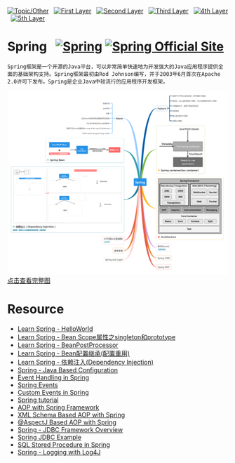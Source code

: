 [![Topic/Other](https://img.shields.io/badge/Topic\/Other-blue-blue.svg)](#) &nbsp;  [![First Layer](https://img.shields.io/badge/First_Layer-green-green.svg)](#) &nbsp;  [![Second Layer](https://img.shields.io/badge/Second_Layer-red-red.svg)](#) &nbsp;  [![Third Layer](https://img.shields.io/badge/Third_Layer-yellow-yellow.svg)](#) &nbsp;  [![4th Layer](https://img.shields.io/badge/4th_Layer-orange-orange.svg)](#) &nbsp;  [![5th Layer](https://img.shields.io/badge/5th_Layer-blue-blue.svg)](#)

# Spring &nbsp; [![Spring](https://img.shields.io/badge/Spring-ing-blue.svg)](#) [![Spring Official Site](https://img.shields.io/badge/Spring-Official_Site-blue.svg)](https://spring.io/)

```
Spring框架是一个开源的Java平台，可以非常简单快速地为开发强大的Java应用程序提供全面的基础架构支持。Spring框架最初由Rod Johnson编写，并于2003年6月首次在Apache 2.0许可下发布。Spring是企业Java中较流行的应用程序开发框架。
```

[![Spring](./Spring.png)点击查看完整图](https://www.processon.com/embed/mind/5a5dedffe4b0a447b9a92ee0)

# Resource

- [Learn Spring - HelloWorld](https://www.coolcodes.me/2018/01/17/Spring-HelloWorld/)
- [Learn Spring - Bean Scope属性之singleton和prototype](https://www.coolcodes.me/2018/01/17/Spring-Scope_singleton_and_prototype/)
- [Learn Spring - BeanPostProcessor](https://www.coolcodes.me/2018/01/18/Spring-BeanPostProcessor/)
- [Learn Spring - Bean配置继承(配置重用)](https://www.coolcodes.me/2018/01/19/Spring-Bean_inheritance/)
- [Learn Spring - 依赖注入(Dependency Injection)](https://www.coolcodes.me/2018/01/19/Spring-DependencyInjection/)
- [Spring - Java Based Configuration](https://www.tutorialspoint.com/spring/spring_java_based_configuration.htm)
- [Event Handling in Spring](https://www.tutorialspoint.com/spring/event_handling_in_spring.htm)
- [Spring Events](http://www.baeldung.com/spring-events)
- [Custom Events in Spring](https://www.tutorialspoint.com/spring/custom_events_in_spring.htm)
- [Spring tutorial](https://www.tutorialspoint.com/spring/)
- [AOP with Spring Framework](https://www.tutorialspoint.com/spring/aop_with_spring.htm)
- [XML Schema Based AOP with Spring](https://www.tutorialspoint.com/spring/schema_based_aop_appoach.htm)
- [@AspectJ Based AOP with Spring](https://www.tutorialspoint.com/spring/aspectj_based_aop_appoach.htm)
- [Spring - JDBC Framework Overview](https://www.tutorialspoint.com/spring/spring_jdbc_framework.htm)
- [Spring JDBC Example](https://www.tutorialspoint.com/spring/spring_jdbc_example.htm)
- [SQL Stored Procedure in Spring](https://www.tutorialspoint.com/spring/calling_stored_procedure.htm)
- [Spring - Logging with Log4J](https://www.tutorialspoint.com/spring/logging_with_log4j.htm)